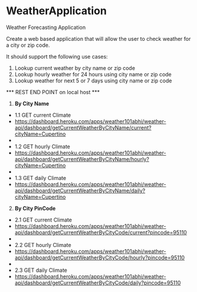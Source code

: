 # WeatherApplication
Weather Forecasting Application 


Create a web based application that will allow the user to check weather for a city or zip code.

It should support the following use cases:

1. Lookup current weather by city name or zip code
2. Lookup hourly weather for 24 hours using city name or zip code
3. Lookup weather for next 5 or 7 days using city name or zip code


*** REST END POINT on local host ***
1. **By City Name**

- 1.1 GET current Climate
- https://dashboard.heroku.com/apps/weather101abhi/weather-api/dashboard/getCurrentWeatherByCityName/current?cityName=Cupertino
- 
- 1.2 GET hourly Climate
- https://dashboard.heroku.com/apps/weather101abhi/weather-api/dashboard/getCurrentWeatherByCityName/hourly?cityName=Cupertino
- 
- 1.3 GET daily Climate
- https://dashboard.heroku.com/apps/weather101abhi/weather-api/dashboard/getCurrentWeatherByCityName/daily?cityName=Cupertino

2. **By City PinCode**

- 2.1 GET current Climate
- https://dashboard.heroku.com/apps/weather101abhi/weather-api/dashboard/getCurrentWeatherByCityCode/current?pincode=95110
- 
- 2.2 GET hourly Climate
- https://dashboard.heroku.com/apps/weather101abhi/weather-api/dashboard/getCurrentWeatherByCityCode/hourly?pincode=95110
- 
- 2.3 GET daily Climate
- https://dashboard.heroku.com/apps/weather101abhi/weather-api/dashboard/getCurrentWeatherByCityCode/daily?pincode=95110
